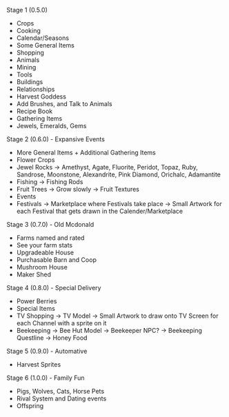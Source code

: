 Stage 1 (0.5.0)
* Crops
* Cooking
* Calendar/Seasons
* Some General Items
* Shopping
* Animals
* Mining
* Tools
* Buildings
* Relationships
* Harvest Goddess
* Add Brushes, and Talk to Animals
* Recipe Book
* Gathering Items
* Jewels, Emeralds, Gems

Stage 2 (0.6.0) - Expansive Events
* More General Items + Additional Gathering Items
* Flower Crops
* Jewel Rocks
 -> Amethyst, Agate, Fluorite, Peridot, Topaz, Ruby, Sandrose, Moonstone, Alexandrite, Pink Diamond, Orichalc, Adamantite
* Fishing
 -> Fishing Rods
* Fruit Trees
 -> Grow slowly
 -> Fruit Textures
* Events
* Festivals
 -> Marketplace where Festivals take place
 -> Small Artwork for each Festival that gets drawn in the Calender/Marketplace

Stage 3 (0.7.0) - Old Mcdonald 
* Farms named and rated
* See your farm stats
* Upgradeable House
* Purchasable Barn and Coop
* Mushroom House
* Maker Shed

Stage 4 (0.8.0) - Special Delivery
* Power Berries
* Special Items
* TV Shopping
 -> TV Model
 -> Small Artwork to draw onto TV Screen for each Channel with a sprite on it
* Beekeeping
 -> Bee Hut Model
 -> Beekeeper NPC?
  -> Beekeeping Questline
 -> Honey Food

Stage 5 (0.9.0) - Automative
* Harvest Sprites

Stage 6 (1.0.0) - Family Fun
* Pigs, Wolves, Cats, Horse Pets
* Rival System and Dating events
* Offspring 
